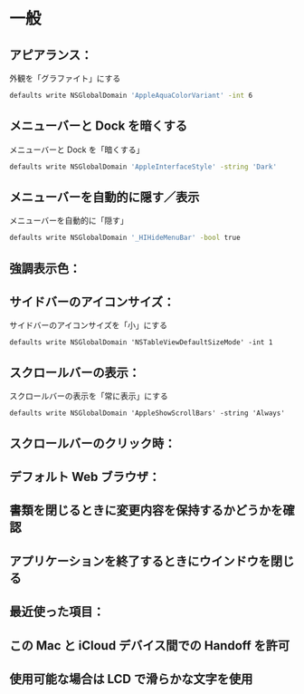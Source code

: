 一般
====

アピアランス：
-------------

外観を「グラファイト」にする

```sh
defaults write NSGlobalDomain 'AppleAquaColorVariant' -int 6
```

メニューバーと Dock を暗くする
------------------------------

メニューバーと Dock を「暗くする」

```sh
defaults write NSGlobalDomain 'AppleInterfaceStyle' -string 'Dark'
```

メニューバーを自動的に隠す／表示
--------------------------------

メニューバーを自動的に「隠す」

```sh
defaults write NSGlobalDomain '_HIHideMenuBar' -bool true
```

強調表示色：
-----------

サイドバーのアイコンサイズ：
---------------------------

サイドバーのアイコンサイズを「小」にする

```
defaults write NSGlobalDomain 'NSTableViewDefaultSizeMode' -int 1
```

スクロールバーの表示：
---------------------

スクロールバーの表示を「常に表示」にする

```
defaults write NSGlobalDomain 'AppleShowScrollBars' -string 'Always'
```

スクロールバーのクリック時：
---------------------------

デフォルト Web ブラウザ：
------------------------

書類を閉じるときに変更内容を保持するかどうかを確認
--------------------------------------------------

アプリケーションを終了するときにウインドウを閉じる
--------------------------------------------------

最近使った項目：
---------------

この Mac と iCloud デバイス間での Handoff を許可
------------------------------------------------

使用可能な場合は LCD で滑らかな文字を使用
-----------------------------------------

